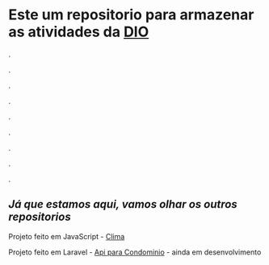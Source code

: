 # Este um repositorio para armazenar as atividades da [DIO](https://www.dio.me/) 
.

.

.

.

.

.

.

.

.


## ***Já que estamos aqui, vamos olhar os outros repositorios***
Projeto feito em JavaScript - [Clima](https://github.com/Jeffsouza19/clima)

Projeto feito em Laravel - [Api para Condominio](https://github.com/Jeffsouza19/CondominioApi) - ainda em desenvolvimento

